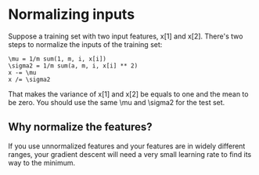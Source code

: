 # Normalizing inputs

Suppose a training set with two input features, x[1] and x[2]. There's two steps to normalize the inputs of the training set:

```
\mu = 1/m sum(1, m, i, x[i])
\sigma2 = 1/m sum(a, m, i, x[i] ** 2)
x -= \mu
x /= \sigma2
```

That makes the variance of x[1] and x[2] be equals to one and the mean to be zero. You should use the same \mu and \sigma2 for the test set.

## Why normalize the features?

If you use unnormalized features and your features are in widely different ranges, your gradient descent will need a very small learning rate to find its way to the minimum.
